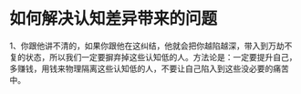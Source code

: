 # 如何解决认知差异带来的问题

1、你跟他讲不清的，如果你跟他在这纠结，他就会把你越陷越深，带入到万劫不复的状态，所以我们一定要摒弃掉这些认知低的人。方法论是：一定要提升自己，多赚钱，用钱来物理隔离这些认知低的人，不要让自己陷入到这些没必要的痛苦中。